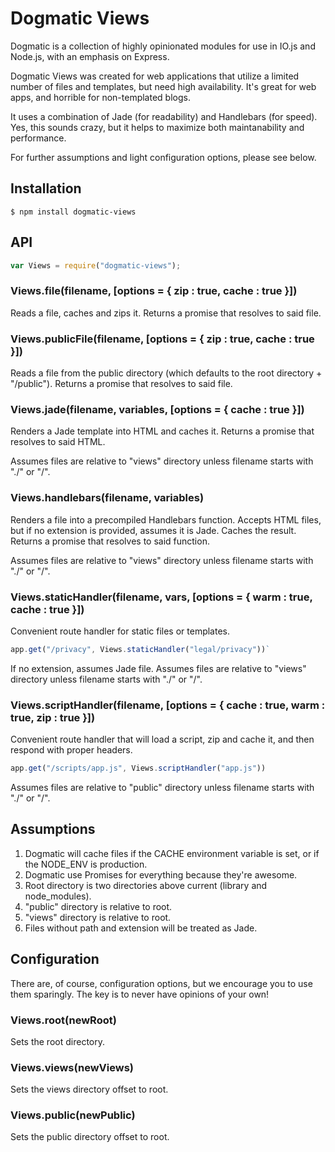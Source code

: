 # Dogmatic Views

Dogmatic is a collection of highly opinionated modules for use in IO.js and Node.js, with an emphasis on Express.

Dogmatic Views was created for web applications that utilize a limited number of files and templates, but need high availability. It's great for web apps, and horrible for non-templated blogs.

It uses a combination of Jade (for readability) and Handlebars (for speed). Yes, this sounds crazy, but it helps to maximize both maintanability and performance.

For further assumptions and light configuration options, please see below.




## Installation

```base
$ npm install dogmatic-views
```


## API

```js
var Views = require("dogmatic-views");
```


### Views.file(filename, [options = { zip : true, cache : true }])

Reads a file, caches and zips it. Returns a promise that resolves to said file.


### Views.publicFile(filename, [options = { zip : true, cache : true }])

Reads a file from the public directory (which defaults to the root directory + "/public"). Returns a promise that resolves to said file.


### Views.jade(filename, variables, [options = { cache : true }])

Renders a Jade template into HTML and caches it. Returns a promise that resolves to said HTML.

Assumes files are relative to "views" directory unless filename starts with "./" or "/".


### Views.handlebars(filename, variables)

Renders a file into a precompiled Handlebars function. Accepts HTML files, but if no extension is provided, assumes it is Jade. Caches the result. Returns a promise that resolves to said function.

Assumes files are relative to "views" directory unless filename starts with "./" or "/".


### Views.staticHandler(filename, vars, [options = { warm : true, cache : true }])

Convenient route handler for static files or templates.

```js
app.get("/privacy", Views.staticHandler("legal/privacy"))`
```

If no extension, assumes Jade file. Assumes files are relative to "views" directory unless filename starts with "./" or "/".


### Views.scriptHandler(filename, [options = { cache : true, warm : true, zip : true }])

Convenient route handler that will load a script, zip and cache it, and then respond with proper headers.

```js
app.get("/scripts/app.js", Views.scriptHandler("app.js"))
```

Assumes files are relative to "public" directory unless filename starts with "./" or "/".


## Assumptions

1. Dogmatic will cache files if the CACHE environment variable is set, or if the NODE_ENV is production.
2. Dogmatic use Promises for everything because they're awesome.
3. Root directory is two directories above current (library and node_modules).
4. "public" directory is relative to root.
5. "views" directory is relative to root.
6. Files without path and extension will be treated as Jade.


## Configuration

There are, of course, configuration options, but we encourage you to use them sparingly. The key is to never have opinions of your own!


### Views.root(newRoot)

Sets the root directory.


### Views.views(newViews)

Sets the views directory offset to root.


### Views.public(newPublic)

Sets the public directory offset to root.

